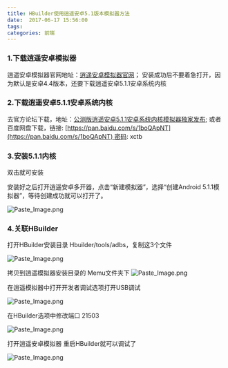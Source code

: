 ```yaml
---
title: HBuilder使用逍遥安卓5.1版本模拟器方法
date:  2017-06-17 15:56:00
tags:
categories: 前端
---
```

### 1.下载逍遥安卓模拟器
逍遥安卓模拟器官网地址：[逍遥安卓模拟器官网](https://www.xyaz.cn/)；
安装成功后不要着急打开，因为默认是安卓4.4版本，还要下载逍遥安卓5.1.1安卓系统内核
### 2.下载逍遥安卓5.1.1安卓系统内核
去官方论坛下载，地址：[公测版逍遥安卓5.1.1安卓系统内核模拟器独家发布](http://www.xyaz.cn/thread-4232-1-1.html);
或者百度网盘下载，链接: [https://pan.baidu.com/s/1boQApNT](https://pan.baidu.com/s/1boQApNT) 密码: xctb

### 3.安装5.1.1内核
双击就可安装

安装好之后打开逍遥安卓多开器，点击“新建模拟器”，选择“创建Android 5.1.1模拟器”，等待创建成功就可以打开了。

![Paste_Image.png](http://pic1.zhoujie16.cn/006tNc79ly1g3zkjljceuj30i40g6wg0.jpg)

### 4.关联HBuilder
打开HBuilder安装目录 Hbuilder/tools/adbs，复制这3个文件

![Paste_Image.png](http://pic1.zhoujie16.cn/006tNc79ly1g3zkjmgklhj30g605eglw.jpg)

拷贝到逍遥模拟器安装目录的 Memu文件夹下
![Paste_Image.png](http://pic1.zhoujie16.cn/006tNc79ly1g3zkjnew9uj30gh0av0tn.jpg)

在逍遥模拟器中打开开发者调试选项打开USB调试

![Paste_Image.png](http://pic1.zhoujie16.cn/006tNc79ly1g3zkjocyetj30gn0sv41a.jpg)

在HBuilder选项中修改端口 21503

![Paste_Image.png](http://pic1.zhoujie16.cn/006tNc79ly1g3zkjoufo8j30kr0flmxx.jpg)

打开逍遥安卓模拟器 重启HBuilder就可以调试了

![Paste_Image.png](http://pic1.zhoujie16.cn/006tNc79ly1g3zkjp98r4j30fo08zwf4.jpg)

